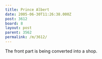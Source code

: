 ```yaml
---
title: Prince Albert
date: 2005-06-30T11:26:38.000Z
post: 3612
board: 8
layout: post
parent: 3562
permalink: /m/3612/
---
```

The front part is being converted into a shop.
